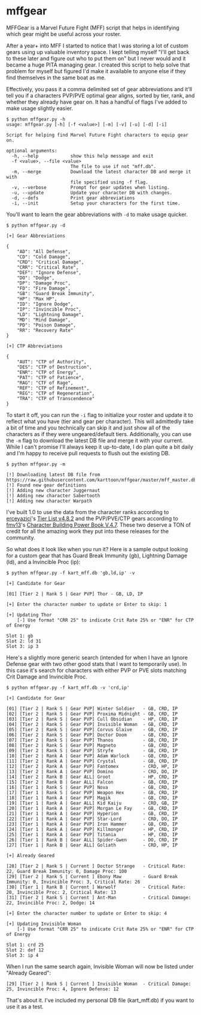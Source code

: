 # mffgear
MFFGear is a Marvel Future Fight (MFF) script that helps in identifying which gear might be useful across your roster.

After a year+ into MFF I started to notice that I was storing a lot of custom gears using up valuable inventory space. I kept telling myself "I'll get back to these later and figure out who to put them on" but I never would and it became a huge PITA managing gear. I created this script to help solve that problem for myself but figured I'd make it available to anyone else if they find themselves in the same boat as me.

Effectively, you pass it a comma delimited set of gear abbreviations and it'll tell you if a characters PVP/PVE optimal gear aligns, sorted by tier, rank, and whether they already have gear on. It has a handful of flags I've added to make usage slightly easier.

```
$ python mffgear.py -h
usage: mffgear.py [-h] [-f <value>] [-m] [-v] [-u] [-d] [-i]

Script for helping find Marvel Future Fight characters to equip gear on.

optional arguments:
  -h, --help            show this help message and exit
  -f <value>, --file <value>
                        The file to use if not "mff.db".
  -m, --merge           Download the latest character DB and merge it with
                        file specified using -f flag.
  -v, --verbose         Prompt for gear updates when listing.
  -u, --update          Update your character DB with changes.
  -d, --defs            Print gear abbreviations
  -i, --init            Setup your characters for the first time.
```

You'll want to learn the gear abbreviations with `-d` to make usage quicker.

```
$ python mffgear.py -d

[+] Gear Abbreviations

{
    "AD": "All Defense",
    "CD": "Cold Damage",
    "CRD": "Critical Damage",
    "CRR": "Critical Rate",
    "DEF": "Ignore Defense",
    "DO": "Dodge",
    "DP": "Damage Proc",
    "FD": "Fire Damage",
    "GB": "Guard Break Immunity",
    "HP": "Max HP",
    "ID": "Ignore Dodge",
    "IP": "Invincible Proc",
    "LD": "Lightning Damage",
    "MD": "Mind Damage",
    "PD": "Poison Damage",
    "RR": "Recovery Rate"
}

[+] CTP Abbreviations

{
    "AUT": "CTP of Authority",
    "DES": "CTP of Destruction",
    "ENR": "CTP of Energy",
    "PAT": "CTP of Patience",
    "RAG": "CTF of Rage",
    "REF": "CTP of Refinement",
    "REG": "CTP of Regeneration",
    "TRA": "CTP of Transcendence"
}
```

To start it off, you can run the `-i` flag to initialize your roster and update it to reflect what you have (tier and gear per character). This will admittedly take a bit of time and you technically can skip it and just show all of the characters as if they were ungeared/default tiers. Additionally, you can use the `-m` flag to download the latest DB file and merge it with your current. While I can't promise I'll always keep it up-to-date, I do plan quite a bit daily and I'm happy to receive pull requests to flush out the existing DB.

```
$ python mffgear.py -m

[!] Downloading latest DB file from https://raw.githubusercontent.com/karttoon/mffgear/master/mff_master.db
[!] Found new gear definitions
[!] Adding new character Juggernaut
[!] Adding new character Sabertooth
[!] Adding new character Warpath
```

I've built 1.0 to use the data from the character ranks according to [erceyazici](https://www.reddit.com/user/erceyazici)'s [Tier List v4.8.2](https://www.reddit.com/r/future_fight/comments/auw0b5/tier_list_v482/) and the PVP/PVE/CTP gears according to [fmv13](https://www.reddit.com/user/fmv13)'s [Character Building Power Book V.4.7](https://www.reddit.com/r/future_fight/comments/akfzgf/character_building_power_book_v47/). These two deserve a TON of credit for all the amazing work they put into these releases for the community.

So what does it look like when you run it? Here is a sample output looking for a custom gear that has Guard Break Immunity (gb), Lightning Damage (ld), and a Invincible Proc (ip):

```
$ python mffgear.py -f kart_mff.db 'gb,ld,ip' -v

[+] Candidate for Gear

[01] [Tier 2 | Rank S | Gear PVP] Thor - GB, LD, IP

[+] Enter the character number to update or Enter to skip: 1

[+] Updating Thor
	[-] Use format "CRR 25" to indicate Crit Rate 25% or "ENR" for CTP of Energy

Slot 1: gb
Slot 2: ld 31
Slot 3: ip 3
```

Here's a slightly more generic search (intended for when I have an Ignore Defense gear with two other good stats that I want to temporarily use). In this case it's search for characters with either PVP or PVE slots matching Crit Damage and Invincible Proc.

```
$ python mffgear.py -f kart_mff.db -v 'crd,ip'

[+] Candidate for Gear

[01] [Tier 2 | Rank S | Gear PVP] Winter Soldier   - GB, CRD, IP
[02] [Tier 2 | Rank S | Gear PVP] Proxima Midnight - GB, CRD, IP
[03] [Tier 2 | Rank S | Gear PVP] Cull Obsidian    - HP, CRD, IP
[04] [Tier 2 | Rank S | Gear PVP] Invisible Woman  - GB, CRD, IP
[05] [Tier 2 | Rank S | Gear PVP] Corvus Glaive    - GB, CRD, IP
[06] [Tier 2 | Rank S | Gear PVP] Doctor Doom      - GB, CRD, IP
[07] [Tier 2 | Rank S | Gear PVP] Thanos           - GB, CRD, IP
[08] [Tier 2 | Rank S | Gear PVP] Magneto          - GB, CRD, IP
[09] [Tier 2 | Rank S | Gear PVP] Stryfe           - GB, CRD, IP
[10] [Tier 2 | Rank A | Gear PVP] Adam Warlock     - GB, CRD, IP
[11] [Tier 2 | Rank A | Gear PVP] Crystal          - GB, CRD, IP
[12] [Tier 2 | Rank A | Gear PVP] Fantomex         - CRD, HP, IP
[13] [Tier 2 | Rank A | Gear PVP] Domino           - CRD, DO, IP
[14] [Tier 2 | Rank B | Gear ALL] Groot            - HP, CRD, IP
[15] [Tier 2 | Rank B | Gear ALL] Falcon           - GB, CRD, IP
[16] [Tier 1 | Rank S | Gear PVP] Nova             - GB, CRD, IP
[17] [Tier 1 | Rank S | Gear PVP] Weapon Hex       - GB, CRD, IP
[18] [Tier 1 | Rank A | Gear PVP] Magik            - GB, CRD, IP
[19] [Tier 1 | Rank A | Gear ALL] Kid Kaiju        - CRD, GB, IP
[20] [Tier 1 | Rank A | Gear PVP] Morgan Le Fay    - GB, CRD, IP
[21] [Tier 1 | Rank A | Gear PVP] Hyperion         - GB, CRD, IP
[22] [Tier 1 | Rank A | Gear PVP] Star-Lord        - CRD, DO, IP
[23] [Tier 1 | Rank A | Gear PVP] Iron Hammer      - GB, CRD, IP
[24] [Tier 1 | Rank A | Gear PVP] Killmonger       - HP, CRD, IP
[25] [Tier 1 | Rank A | Gear PVP] Titania          - HP, CRD, IP
[26] [Tier 1 | Rank B | Gear ALL] Spider-Gwen      - DO, CRD, IP
[27] [Tier 1 | Rank B | Gear ALL] Goliath          - CRD, HP, IP

[+] Already Geared

[28] [Tier 2 | Rank S | Current ] Doctor Strange   - Critical Rate: 22, Guard Break Immunity: 0, Damage Proc: 100
[29] [Tier 2 | Rank S | Current ] Ebony Maw        - Guard Break Immunity: 0, Invincible Proc: 3, Critical Rate: 26
[30] [Tier 1 | Rank B | Current ] Warwolf          - Critical Rate: 20, Invincible Proc: 2, Critical Rate: 13
[31] [Tier 2 | Rank S | Current ] Ant-Man          - Critical Damage: 22, Invincible Proc: 2, Dodge: 14

[+] Enter the character number to update or Enter to skip: 4

[+] Updating Invisible Woman
	[-] Use format "CRR 25" to indicate Crit Rate 25% or "ENR" for CTP of Energy

Slot 1: crd 25
Slot 2: def 12
Slot 3: ip 4
```

When I run the same search again, Invisible Woman will now be listed under "Already Geared":

```
[29] [Tier 2 | Rank S | Current ] Invisible Woman  - Critical Damage: 25, Invincible Proc: 4, Ignore Defense: 12
```

That's about it. I've included my personal DB file (kart_mff.db) if you want to use it as a test.
